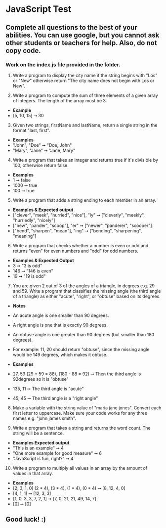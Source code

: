 # JavaScript Test 

## Complete all questions to the best of your abilities. You can use google, but you cannot ask other students or teachers for help. Also, do not copy code. 

### Work on the index.js file provided in the folder. 

1. Write a program to display the city name if the string begins with "Los" or "New" otherwise return "The city name does not begin with Los or New". 

2. Write a program to compute the sum of three elements of a given array of integers. The length of the array must be 3.  
* **Example**
* [5, 10, 15] ➞ 30

3. Given two strings, firstName and lastName, return a single string in the format "last, first".
* **Examples**
* "John", "Doe" ➞ "Doe, John"
* "Mary", "Jane" ➞ "Jane, Mary"

4. Write a program that takes an integer and returns true if it's divisible by 100, otherwise return false.
* **Examples**
* 1 ➞ false
* 1000 ➞ true
* 100 ➞ true

5. Write a program that adds a string ending to each member in an array.
* **Examples & Expected output**
* ["clever", "meek", "hurried", "nice"], "ly" ➞ ["cleverly", "meekly", "hurriedly", "nicely"]
* ["new", "pander", "scoop"], "er" ➞ ["newer", "panderer", "scooper"]
* ["bend", "sharpen", "mean"], "ing" ➞ ["bending", "sharpening", "meaning"]

6. Write a program that checks whether a number is even or odd and returns "even" for even numbers and "odd" for odd numbers.
* **Examples & Expected Output**
* 3 ➞ "3 is odd"
* 146 ➞ "146 is even"
* 19 ➞ "19 is odd"

7. You are given 2 out of 3 of the angles of a triangle, in degrees e.g. 29 and 59. Write a program that classifies the missing angle (the third angle of a triangle) as either "acute", "right", or "obtuse" based on its degrees.

* **Notes**
* An acute angle is one smaller than 90 degrees.
* A right angle is one that is exactly 90 degrees.
* An obtuse angle is one greater than 90 degrees (but smaller than 180 degrees).
* For example: 11, 20 should return "obtuse", since the missing angle would be 149 degrees, which makes it obtuse.

* **Examples**
* 27, 59 (29 + 59 = 88), (180 - 88 = 92) ➞ Then the third angle is 92degrees so it is "obtuse" 
* 135, 11 ➞ The third angle is "acute"
* 45, 45 ➞ The third angle is a "right angle"

8. Make a variable with the string value of "maria jane jones". Convert each first letter to uppercase. Make sure your code works for any three names e.g. "john james smith". 

9. Write a program that takes a string and returns the word count. The string will be a sentence.
* **Examples Expected output**
* "This is an example" ➞ 4
* "One more example for good measure" ➞ 6
* "JavaScript is fun, right?" ➞ 4

10. Write a program to multiply all values in an array by the amount of values in that array.
* **Examples**
* [2, 3, 1, 0] (2 * 4), (3 * 4), (1 * 4), (0 * 4) ➞ [8, 12, 4, 0] 
* [4, 1, 1] ➞ [12, 3, 3]
* [1, 0, 3, 3, 7, 2, 1] ➞  [7, 0, 21, 21, 49, 14, 7]
* [0] ➞ [0]

## Good luck! :)


